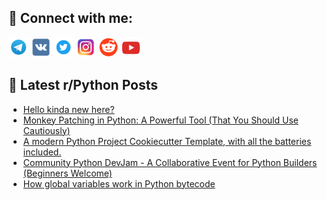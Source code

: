 ## 🔎 Connect with me:
[<img src="https://github.com/bullbesh/bullbesh/blob/main/images/Telegram.png" width="32" height="32" />](https://t.me/bullbesh)
[<img src="https://github.com/bullbesh/bullbesh/blob/main/images/VK.png" width="32" height="32" />](https://vk.com/bullbesh)
[<img src="https://github.com/bullbesh/bullbesh/blob/main/images/Twitter.png" width="32" height="32" />](https://twitter.com/bullbesh1)
[<img src="https://github.com/bullbesh/bullbesh/blob/main/images/Instagram.png" width="32" height="32" />](https://www.instagram.com/bullbesh)
[<img src="https://github.com/bullbesh/bullbesh/blob/main/images/Reddit.png" width="32" height="32" />](https://www.reddit.com/user/bullbesh)
[<img src="https://github.com/bullbesh/bullbesh/blob/main/images/YouTube.png" width="32" height="32" />](https://www.youtube.com/channel/UCtfjRs6uzgq5mfm8S06WTcg)

## 📕 Latest r/Python Posts
<!-- BLOG-POST-LIST:START -->
- [Hello kinda new here?](https://www.reddit.com/r/Python/comments/1ld35rg/hello_kinda_new_here/)
- [Monkey Patching in Python: A Powerful Tool &lpar;That You Should Use Cautiously&rpar;](https://www.reddit.com/r/Python/comments/1ld03of/monkey_patching_in_python_a_powerful_tool_that/)
- [A modern Python Project Cookiecutter Template, with all the batteries included.](https://www.reddit.com/r/Python/comments/1lcz532/a_modern_python_project_cookiecutter_template/)
- [Community Python DevJam - A Collaborative Event for Python Builders &lpar;Beginners Welcome&rpar;](https://www.reddit.com/r/Python/comments/1lcz1dy/community_python_devjam_a_collaborative_event_for/)
- [How global variables work in Python bytecode](https://www.reddit.com/r/Python/comments/1lctpba/how_global_variables_work_in_python_bytecode/)
<!-- BLOG-POST-LIST:END -->
